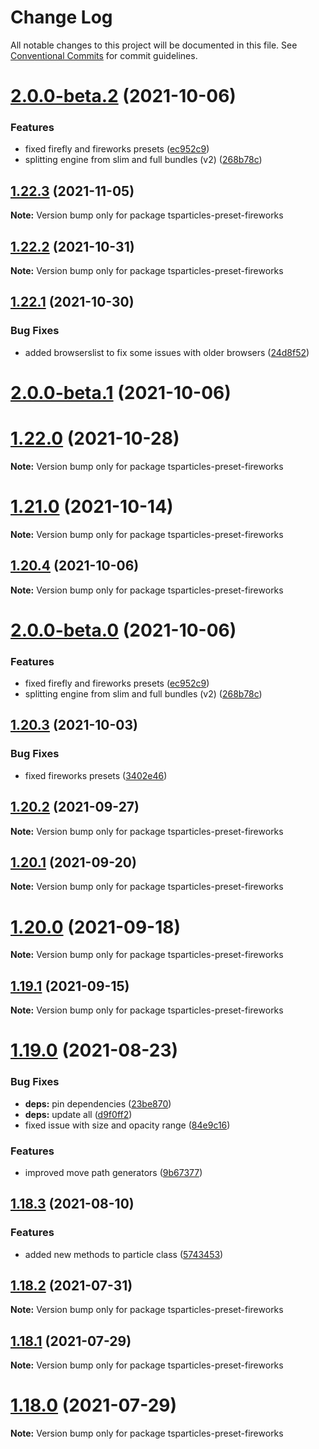 # Change Log

All notable changes to this project will be documented in this file.
See [Conventional Commits](https://conventionalcommits.org) for commit guidelines.

# [2.0.0-beta.2](https://github.com/matteobruni/tsparticles/compare/tsparticles-preset-fireworks@1.20.4...tsparticles-preset-fireworks@2.0.0-beta.2) (2021-10-06)


### Features

* fixed firefly and fireworks presets ([ec952c9](https://github.com/matteobruni/tsparticles/commit/ec952c9ac0b42dc1c5350279a44a1255ca1f4fca))
* splitting engine from slim and full bundles (v2) ([268b78c](https://github.com/matteobruni/tsparticles/commit/268b78c12d6c54069893d27643cfe7a30f3be777))
## [1.22.3](https://github.com/matteobruni/tsparticles/compare/tsparticles-preset-fireworks@1.22.2...tsparticles-preset-fireworks@1.22.3) (2021-11-05)

**Note:** Version bump only for package tsparticles-preset-fireworks





## [1.22.2](https://github.com/matteobruni/tsparticles/compare/tsparticles-preset-fireworks@1.22.1...tsparticles-preset-fireworks@1.22.2) (2021-10-31)

**Note:** Version bump only for package tsparticles-preset-fireworks





## [1.22.1](https://github.com/matteobruni/tsparticles/compare/tsparticles-preset-fireworks@1.22.0...tsparticles-preset-fireworks@1.22.1) (2021-10-30)


### Bug Fixes

* added browserslist to fix some issues with older browsers ([24d8f52](https://github.com/matteobruni/tsparticles/commit/24d8f520ee6934bd967d63612c828705e1dc09e2))





# [2.0.0-beta.1](https://github.com/matteobruni/tsparticles/compare/tsparticles-preset-fireworks@2.0.0-beta.0...tsparticles-preset-fireworks@2.0.0-beta.1) (2021-10-06)
# [1.22.0](https://github.com/matteobruni/tsparticles/compare/tsparticles-preset-fireworks@1.21.0...tsparticles-preset-fireworks@1.22.0) (2021-10-28)

**Note:** Version bump only for package tsparticles-preset-fireworks





# [1.21.0](https://github.com/matteobruni/tsparticles/compare/tsparticles-preset-fireworks@1.20.4...tsparticles-preset-fireworks@1.21.0) (2021-10-14)

**Note:** Version bump only for package tsparticles-preset-fireworks





## [1.20.4](https://github.com/matteobruni/tsparticles/compare/tsparticles-preset-fireworks@1.20.3...tsparticles-preset-fireworks@1.20.4) (2021-10-06)

**Note:** Version bump only for package tsparticles-preset-fireworks





# [2.0.0-beta.0](https://github.com/matteobruni/tsparticles/compare/tsparticles-preset-fireworks@1.20.3...tsparticles-preset-fireworks@2.0.0-beta.0) (2021-10-06)


### Features

* fixed firefly and fireworks presets ([ec952c9](https://github.com/matteobruni/tsparticles/commit/ec952c9ac0b42dc1c5350279a44a1255ca1f4fca))
* splitting engine from slim and full bundles (v2) ([268b78c](https://github.com/matteobruni/tsparticles/commit/268b78c12d6c54069893d27643cfe7a30f3be777))





## [1.20.3](https://github.com/matteobruni/tsparticles/compare/tsparticles-preset-fireworks@1.20.2...tsparticles-preset-fireworks@1.20.3) (2021-10-03)


### Bug Fixes

* fixed fireworks presets ([3402e46](https://github.com/matteobruni/tsparticles/commit/3402e46c7a6c945c481b563fa633fd6095f9b377))





## [1.20.2](https://github.com/matteobruni/tsparticles/compare/tsparticles-preset-fireworks@1.20.1...tsparticles-preset-fireworks@1.20.2) (2021-09-27)

**Note:** Version bump only for package tsparticles-preset-fireworks





## [1.20.1](https://github.com/matteobruni/tsparticles/compare/tsparticles-preset-fireworks@1.20.0...tsparticles-preset-fireworks@1.20.1) (2021-09-20)

**Note:** Version bump only for package tsparticles-preset-fireworks





# [1.20.0](https://github.com/matteobruni/tsparticles/compare/tsparticles-preset-fireworks@1.19.1...tsparticles-preset-fireworks@1.20.0) (2021-09-18)

**Note:** Version bump only for package tsparticles-preset-fireworks





## [1.19.1](https://github.com/matteobruni/tsparticles/compare/tsparticles-preset-fireworks@1.19.0...tsparticles-preset-fireworks@1.19.1) (2021-09-15)

**Note:** Version bump only for package tsparticles-preset-fireworks





# [1.19.0](https://github.com/matteobruni/tsparticles/compare/tsparticles-preset-fireworks@1.18.3...tsparticles-preset-fireworks@1.19.0) (2021-08-23)


### Bug Fixes

* **deps:** pin dependencies ([23be870](https://github.com/matteobruni/tsparticles/commit/23be8708d698e1e37a18f2ed292cbccffb0f1e47))
* **deps:** update all ([d9f0ff2](https://github.com/matteobruni/tsparticles/commit/d9f0ff2f8c4ac269aaad5077492746e3da8fb422))
* fixed issue with size and opacity range ([84e9c16](https://github.com/matteobruni/tsparticles/commit/84e9c16ce0e0ea194cb82bdd1c62839809ee621b))


### Features

* improved move path generators ([9b67377](https://github.com/matteobruni/tsparticles/commit/9b67377f9208a005b122e312ad4ad3c95a50deb7))





## [1.18.3](https://github.com/matteobruni/tsparticles/compare/tsparticles-preset-fireworks@1.18.2...tsparticles-preset-fireworks@1.18.3) (2021-08-10)


### Features

* added new methods to particle class ([5743453](https://github.com/matteobruni/tsparticles/commit/5743453906001569f262888aa54539ad4e1463ac))





## [1.18.2](https://github.com/matteobruni/tsparticles/compare/tsparticles-preset-fireworks@1.18.1...tsparticles-preset-fireworks@1.18.2) (2021-07-31)

**Note:** Version bump only for package tsparticles-preset-fireworks





## [1.18.1](https://github.com/matteobruni/tsparticles/compare/tsparticles-preset-fireworks@1.18.0...tsparticles-preset-fireworks@1.18.1) (2021-07-29)

**Note:** Version bump only for package tsparticles-preset-fireworks





# [1.18.0](https://github.com/matteobruni/tsparticles/compare/tsparticles-preset-fireworks@1.17.0...tsparticles-preset-fireworks@1.18.0) (2021-07-29)

**Note:** Version bump only for package tsparticles-preset-fireworks

